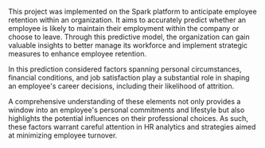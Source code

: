 This project was implemented on the Spark platform to anticipate employee retention within an organization. It aims to accurately predict whether an employee is likely to maintain their employment within the company or choose to leave. Through this predictive model, the organization can gain valuable insights to better manage its workforce and implement strategic measures to enhance employee retention.

In this prediction considered factors spanning personal circumstances, financial conditions, and job satisfaction play a substantial role in shaping an employee's career decisions, including their likelihood of attrition. 

A comprehensive understanding of these elements not only provides a window into an employee's personal commitments and lifestyle but also highlights the potential influences on their professional choices. As such, these factors warrant careful attention in HR analytics and strategies aimed at minimizing employee turnover.
